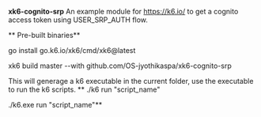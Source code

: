 **xk6-cognito-srp**
An example module for https://k6.io/ to get a cognito access token using USER_SRP_AUTH flow.

**
Pre-built binaries**

go install go.k6.io/xk6/cmd/xk6@latest

xk6 build master  --with github.com/OS-jyothikaspa/xk6-cognito-srp

This will generage a k6 executable in the current folder,  use the executable to run the k6 scripts.
**
./k6 run "script_name"

./k6.exe run "script_name"**

